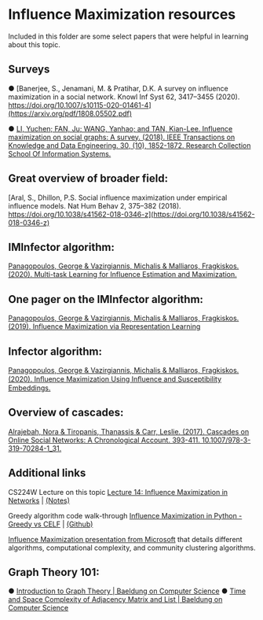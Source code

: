 
#  Influence Maximization resources

Included in this folder are some select papers that were helpful in learning about this topic. 

## Surveys

●	[Banerjee, S., Jenamani, M. & Pratihar, D.K. A survey on influence maximization in a social network. Knowl Inf Syst 62, 3417–3455 (2020). https://doi.org/10.1007/s10115-020-01461-4](https://arxiv.org/pdf/1808.05502.pdf)

●	[LI, Yuchen; FAN, Ju; WANG, Yanhao; and TAN, Kian-Lee. Influence maximization on social graphs: A survey. (2018). IEEE Transactions on Knowledge and Data Engineering. 30, (10), 1852-1872. Research Collection School Of Information Systems.](https://ink.library.smu.edu.sg/cgi/viewcontent.cgi?article=4983&context=sis_research)

## Great overview of broader field: 

[Aral, S., Dhillon, P.S. Social influence maximization under empirical influence models. Nat Hum Behav 2, 375–382 (2018). https://doi.org/10.1038/s41562-018-0346-z](https://doi.org/10.1038/s41562-018-0346-z)

## **IMInfector algorithm:** 

[Panagopoulos, George & Vazirgiannis, Michalis & Malliaros, Fragkiskos. (2020). Multi-task Learning for Influence Estimation and Maximization.](https://arxiv.org/abs/1904.08804)

## One pager on the **IMInfector algorithm**:

[Panagopoulos, George & Vazirgiannis, Michalis & Malliaros, Fragkiskos. (2019). Influence Maximization via Representation Learning](https://www.researchgate.net/publication/332522558_Influence_Maximization_via_Representation_Learning)

## **Infector** algorithm:

[Panagopoulos, George & Vazirgiannis, Michalis & Malliaros, Fragkiskos. (2020). Inﬂuence Maximization Using Inﬂuence and Susceptibility Embeddings.](https://ojs.aaai.org/index.php/ICWSM/article/view/7319)

## Overview of cascades:

[Alrajebah, Nora & Tiropanis, Thanassis & Carr, Leslie. (2017). Cascades on Online Social Networks: A Chronological Account. 393-411. 10.1007/978-3-319-70284-1_31.](https://www.researchgate.net/publication/320759941_Cascades_on_Online_Social_Networks_A_Chronological_Account)

## Additional links

CS224W Lecture on this topic
[Lecture 14:  Influence Maximization in Networks](https://www.youtube.com/watch?v=hstYPmdW8PU) | [(Notes)](https://www.youtube.com/watch?v=hstYPmdW8PU)

Greedy algorithm code walk-through
[Influence Maximization in Python - Greedy vs CELF](https://hautahi.com/im_greedycelf) | [(Github)](https://github.com/hautahi/IM_GreedyCELF)

[Influence Maximization presentation from Microsoft](https://www.microsoft.com/en-us/research/wp-content/uploads/2016/07/kdd12-tutorial-inf-part-iii.pdf) that details different algorithms, computational complexity, and community clustering algorithms.

## Graph Theory 101:

●	[Introduction to Graph Theory | Baeldung on Computer Science](https://www.baeldung.com/cs/graph-theory-intro)
●	[Time and Space Complexity of Adjacency Matrix and List | Baeldung on Computer Science](https://www.baeldung.com/cs/adjacency-matrix-list-complexity)


